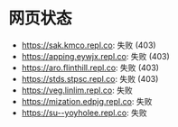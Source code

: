 # 网页状态
- https://sak.kmco.repl.co: 失败 (403)
- https://apping.eywjx.repl.co: 失败 (403)
- https://aro.flinthill.repl.co: 失败 (403)
- https://stds.stpsc.repl.co: 失败 (403)
- https://veg.linlim.repl.co: 失败
- https://mization.edpjg.repl.co: 失败
- https://su--yoyholee.repl.co: 失败
